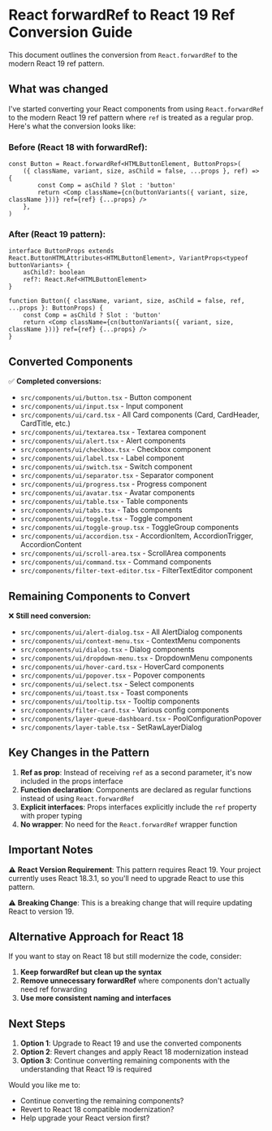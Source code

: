 # React forwardRef to React 19 Ref Conversion Guide

This document outlines the conversion from `React.forwardRef` to the modern React 19 ref pattern.

## What was changed

I've started converting your React components from using `React.forwardRef` to the modern React 19 ref pattern where `ref` is treated as a regular prop. Here's what the conversion looks like:

### Before (React 18 with forwardRef):

```tsx
const Button = React.forwardRef<HTMLButtonElement, ButtonProps>(
	({ className, variant, size, asChild = false, ...props }, ref) => {
		const Comp = asChild ? Slot : 'button'
		return <Comp className={cn(buttonVariants({ variant, size, className }))} ref={ref} {...props} />
	},
)
```

### After (React 19 pattern):

```tsx
interface ButtonProps extends React.ButtonHTMLAttributes<HTMLButtonElement>, VariantProps<typeof buttonVariants> {
	asChild?: boolean
	ref?: React.Ref<HTMLButtonElement>
}

function Button({ className, variant, size, asChild = false, ref, ...props }: ButtonProps) {
	const Comp = asChild ? Slot : 'button'
	return <Comp className={cn(buttonVariants({ variant, size, className }))} ref={ref} {...props} />
}
```

## Converted Components

✅ **Completed conversions:**

- `src/components/ui/button.tsx` - Button component
- `src/components/ui/input.tsx` - Input component
- `src/components/ui/card.tsx` - All Card components (Card, CardHeader, CardTitle, etc.)
- `src/components/ui/textarea.tsx` - Textarea component
- `src/components/ui/alert.tsx` - Alert components
- `src/components/ui/checkbox.tsx` - Checkbox component
- `src/components/ui/label.tsx` - Label component
- `src/components/ui/switch.tsx` - Switch component
- `src/components/ui/separator.tsx` - Separator component
- `src/components/ui/progress.tsx` - Progress component
- `src/components/ui/avatar.tsx` - Avatar components
- `src/components/ui/table.tsx` - Table components
- `src/components/ui/tabs.tsx` - Tabs components
- `src/components/ui/toggle.tsx` - Toggle component
- `src/components/ui/toggle-group.tsx` - ToggleGroup components
- `src/components/ui/accordion.tsx` - AccordionItem, AccordionTrigger, AccordionContent
- `src/components/ui/scroll-area.tsx` - ScrollArea components
- `src/components/ui/command.tsx` - Command components
- `src/components/filter-text-editor.tsx` - FilterTextEditor component

## Remaining Components to Convert

❌ **Still need conversion:**

- `src/components/ui/alert-dialog.tsx` - All AlertDialog components
- `src/components/ui/context-menu.tsx` - ContextMenu components
- `src/components/ui/dialog.tsx` - Dialog components
- `src/components/ui/dropdown-menu.tsx` - DropdownMenu components
- `src/components/ui/hover-card.tsx` - HoverCard components
- `src/components/ui/popover.tsx` - Popover components
- `src/components/ui/select.tsx` - Select components
- `src/components/ui/toast.tsx` - Toast components
- `src/components/ui/tooltip.tsx` - Tooltip components
- `src/components/filter-card.tsx` - Various config components
- `src/components/layer-queue-dashboard.tsx` - PoolConfigurationPopover
- `src/components/layer-table.tsx` - SetRawLayerDialog

## Key Changes in the Pattern

1. **Ref as prop**: Instead of receiving `ref` as a second parameter, it's now included in the props interface
2. **Function declaration**: Components are declared as regular functions instead of using `React.forwardRef`
3. **Explicit interfaces**: Props interfaces explicitly include the `ref` property with proper typing
4. **No wrapper**: No need for the `React.forwardRef` wrapper function

## Important Notes

⚠️ **React Version Requirement**: This pattern requires React 19. Your project currently uses React 18.3.1, so you'll need to upgrade React to use this pattern.

⚠️ **Breaking Change**: This is a breaking change that will require updating React to version 19.

## Alternative Approach for React 18

If you want to stay on React 18 but still modernize the code, consider:

1. **Keep forwardRef but clean up the syntax**
2. **Remove unnecessary forwardRef** where components don't actually need ref forwarding
3. **Use more consistent naming and interfaces**

## Next Steps

1. **Option 1**: Upgrade to React 19 and use the converted components
2. **Option 2**: Revert changes and apply React 18 modernization instead
3. **Option 3**: Continue converting remaining components with the understanding that React 19 is required

Would you like me to:

- Continue converting the remaining components?
- Revert to React 18 compatible modernization?
- Help upgrade your React version first?

